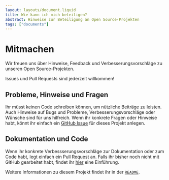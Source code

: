 ```yaml
---
layout: layouts/document.liquid
title: Wie kann ich mich beteiligen?
abstract: Hinweise zur Beteiligung an Open Source-Projekten
tags: ["documents"]
---
```


# Mitmachen

Wir freuen uns über Hinweise, Feedback und Verbesserungsvorschläge zu unseren Open Source-Projekten.

Issues und Pull Requests sind jederzeit willkommen!

## Probleme, Hinweise und Fragen

Ihr müsst keinen Code schreiben können, um nützliche Beiträge zu leisten. Auch Hinweise auf Bugs und Probleme, Verbesserungsvorschläge oder Wünsche sind für uns hilfreich. Wenn ihr konkrete Fragen oder Hinweise habt, könnt ihr einfach ein <a href="https://help.github.com/articles/creating-an-issue/" target="_blank" rel="noopener noreferrer">GitHub Issue</a> für dieses Projekt anlegen.

## Dokumentation und Code

Wenn ihr konkrete Verbessserungsvorschläge zur Dokumentation oder zum Code habt, legt einfach ein Pull Request an. Falls ihr bisher noch nicht mit GitHub gearbeitet habt, findet ihr <a href="https://guides.github.com/introduction/flow/" target="_blank" rel="noopener noreferrer">hier</a> eine Einführung.

Weitere Informationen zu diesem Projekt findet ihr in der <a href="https://github.com/technologiestiftung/berlin-open-source-portal/blob/main/README.md" target="_blank" rel="noopener noreferrer">`README`</a>.
